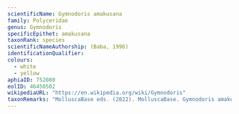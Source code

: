 ```yaml
---
scientificName: Gymnodoris amakusana
family: Polyceridae
genus: Gymnodoris
specificEpithet: amakusana
taxonRank: species
scientificNameAuthorship: (Baba, 1996)
identificationQualifier: 
colours:
  - white
  - yellow
aphiaID: 752080
eolID: 46450502
wikipediaURL: "https://en.wikipedia.org/wiki/Gymnodoris"
taxonRemarks: "MolluscaBase eds. (2022). MolluscaBase. Gymnodoris amakusana (Baba, 1996). Accessed through: World Register of Marine Species at: https://www.marinespecies.org/aphia.php?p=taxdetails&id=752080 on 2022-03-06"
---
```

